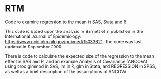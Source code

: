 # RTM
Code to examine regression to the mean in SAS, Stata and R

This code is based upon the analysis in Barnett et al published in the International Journal of Epidemiology: https://www.ncbi.nlm.nih.gov/pubmed/15333621. The code was last updated in September 2009.

There is code to calculate the expected size of the regression to the mean effect in SAS and R, and an example Analysis of Covariance (ANCOVA) using proc glmmod in SAS, lm in R, glm in Stata, and REGRESSION in SPSS, as well as a brief description of the assumptions of ANCOVA.
